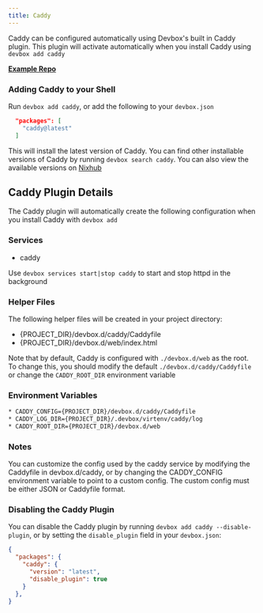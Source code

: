 ```yaml
---
title: Caddy
---
```


Caddy can be configured automatically using Devbox's built in Caddy plugin. This plugin will activate automatically when you install Caddy using `devbox add caddy`

[**Example Repo**](https://github.com/jetify-com/devbox/tree/main/examples/servers/caddy)


### Adding Caddy to your Shell

Run `devbox add caddy`, or add the following to your `devbox.json`

```json
  "packages": [
    "caddy@latest"
  ]
```

This will install the latest version of Caddy. You can find other installable versions of Caddy by running `devbox search caddy`. You can also view the available versions on [Nixhub](https://www.nixhub.io/packages/caddy)

## Caddy Plugin Details

The Caddy plugin will automatically create the following configuration when you install Caddy with `devbox add`

### Services

* caddy

Use `devbox services start|stop caddy` to start and stop httpd in the background

### Helper Files

The following helper files will be created in your project directory:

* \{PROJECT_DIR\}/devbox.d/caddy/Caddyfile
* \{PROJECT_DIR\}/devbox.d/web/index.html

Note that by default, Caddy is configured with `./devbox.d/web` as the root. To change this, you should modify the default `./devbox.d/caddy/Caddyfile` or change the `CADDY_ROOT_DIR` environment variable

### Environment Variables

```bash
* CADDY_CONFIG={PROJECT_DIR}/devbox.d/caddy/Caddyfile
* CADDY_LOG_DIR={PROJECT_DIR}/.devbox/virtenv/caddy/log
* CADDY_ROOT_DIR={PROJECT_DIR}/devbox.d/web
```

### Notes

You can customize the config used by the caddy service by modifying the Caddyfile in devbox.d/caddy, or by changing the CADDY_CONFIG environment variable to point to a custom config. The custom config must be either JSON or Caddyfile format.

### Disabling the Caddy Plugin

You can disable the Caddy plugin by running `devbox add caddy --disable-plugin`, or by setting the `disable_plugin` field in your `devbox.json`:

```json
{
  "packages": {
    "caddy": {
      "version": "latest",
      "disable_plugin": true
    }
  },
}
```
